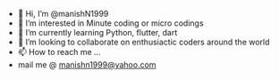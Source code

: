 - 👋 Hi, I’m @manishN1999
- 👀 I’m interested in Minute coding or micro codings
- 🌱 I’m currently learning Python, flutter, dart
- 💞️ I’m looking to collaborate on enthusiactic coders around the world
- 📫 How to reach me ...
- mail me @ manishn1999@yahoo.com

<!---
manishN1999/manishN1999 is a ✨ special ✨ repository because its `README.md` (this file) appears on your GitHub profile.
You can click the Preview link to take a look at your changes.
--->
